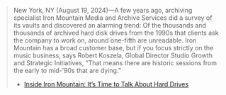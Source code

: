 > New York, NY (August 19, 2024)—A few years ago, archiving specialist Iron Mountain Media and Archive Services did a survey of its vaults and discovered an alarming trend: Of the thousands and thousands of archived hard disk drives from the 1990s that clients ask the company to work on, around one-fifth are unreadable. Iron Mountain has a broad customer base, but if you focus strictly on the music business, says Robert Koszela, Global Director Studio Growth and Strategic Initiatives, “That means there are historic sessions from the early to mid-’90s that are dying.”
>
> * [Inside Iron Mountain: It’s Time to Talk About Hard Drives](https://www.mixonline.com/business/inside-iron-mountain-its-time-to-talk-about-hard-drives)
